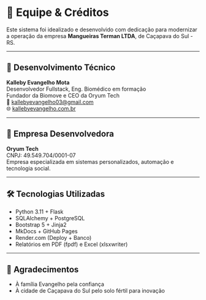 # 👥 Equipe & Créditos

Este sistema foi idealizado e desenvolvido com dedicação para modernizar a operação da empresa **Mangueiras Terman LTDA**, de Caçapava do Sul - RS.

---

## 🚀 Desenvolvimento Técnico

**Kalleby Evangelho Mota**  
Desenvolvedor Fullstack, Eng. Biomédico em formação  
Fundador da Biomove e CEO da Oryum Tech  
📧 kallebyevangelho03@gmail.com  
🌐 [kallebyevangelho.com.br](https://kallebyevangelho.com.br)

---

## 🧪 Empresa Desenvolvedora

**Oryum Tech**  
CNPJ: 49.549.704/0001-07  
Empresa especializada em sistemas personalizados, automação e tecnologia social.

---

## 🛠 Tecnologias Utilizadas

- Python 3.11 + Flask
- SQLAlchemy + PostgreSQL
- Bootstrap 5 + Jinja2
- MkDocs + GitHub Pages
- Render.com (Deploy + Banco)
- Relatórios em PDF (fpdf) e Excel (xlsxwriter)

---

## 🤝 Agradecimentos

- À família Evangelho pela confiança
- À cidade de Caçapava do Sul pelo solo fértil para inovação
